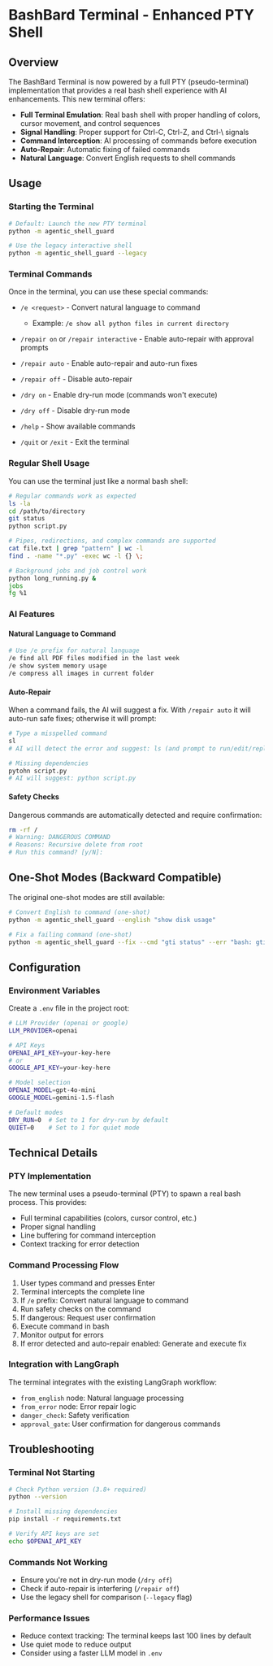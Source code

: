 # BashBard Terminal - Enhanced PTY Shell

## Overview

The BashBard Terminal is now powered by a full PTY (pseudo-terminal) implementation that provides a real bash shell experience with AI enhancements. This new terminal offers:

- **Full Terminal Emulation**: Real bash shell with proper handling of colors, cursor movement, and control sequences
- **Signal Handling**: Proper support for Ctrl-C, Ctrl-Z, and Ctrl-\ signals
- **Command Interception**: AI processing of commands before execution
- **Auto-Repair**: Automatic fixing of failed commands
- **Natural Language**: Convert English requests to shell commands

## Usage

### Starting the Terminal

```bash
# Default: Launch the new PTY terminal
python -m agentic_shell_guard

# Use the legacy interactive shell
python -m agentic_shell_guard --legacy
```

### Terminal Commands

Once in the terminal, you can use these special commands:

- `/e <request>` - Convert natural language to command
  - Example: `/e show all python files in current directory`
  
- `/repair on` or `/repair interactive` - Enable auto-repair with approval prompts
- `/repair auto` - Enable auto-repair and auto-run fixes
- `/repair off` - Disable auto-repair

- `/dry on` - Enable dry-run mode (commands won't execute)
- `/dry off` - Disable dry-run mode

- `/help` - Show available commands
- `/quit` or `/exit` - Exit the terminal

### Regular Shell Usage

You can use the terminal just like a normal bash shell:

```bash
# Regular commands work as expected
ls -la
cd /path/to/directory
git status
python script.py

# Pipes, redirections, and complex commands are supported
cat file.txt | grep "pattern" | wc -l
find . -name "*.py" -exec wc -l {} \;

# Background jobs and job control work
python long_running.py &
jobs
fg %1
```

### AI Features

#### Natural Language to Command

```bash
# Use /e prefix for natural language
/e find all PDF files modified in the last week
/e show system memory usage
/e compress all images in current folder
```

#### Auto-Repair

When a command fails, the AI will suggest a fix. With `/repair auto` it will auto-run safe fixes; otherwise it will prompt:

```bash
# Type a misspelled command
sl
# AI will detect the error and suggest: ls (and prompt to run/edit/replan/cancel)

# Missing dependencies
pytohn script.py
# AI will suggest: python script.py
```

#### Safety Checks

Dangerous commands are automatically detected and require confirmation:

```bash
rm -rf /
# Warning: DANGEROUS COMMAND
# Reasons: Recursive delete from root
# Run this command? [y/N]:
```

## One-Shot Modes (Backward Compatible)

The original one-shot modes are still available:

```bash
# Convert English to command (one-shot)
python -m agentic_shell_guard --english "show disk usage"

# Fix a failing command (one-shot)
python -m agentic_shell_guard --fix --cmd "gti status" --err "bash: gti: command not found"
```

## Configuration

### Environment Variables

Create a `.env` file in the project root:

```bash
# LLM Provider (openai or google)
LLM_PROVIDER=openai

# API Keys
OPENAI_API_KEY=your-key-here
# or
GOOGLE_API_KEY=your-key-here

# Model selection
OPENAI_MODEL=gpt-4o-mini
GOOGLE_MODEL=gemini-1.5-flash

# Default modes
DRY_RUN=0  # Set to 1 for dry-run by default
QUIET=0    # Set to 1 for quiet mode
```

## Technical Details

### PTY Implementation

The new terminal uses a pseudo-terminal (PTY) to spawn a real bash process. This provides:

- Full terminal capabilities (colors, cursor control, etc.)
- Proper signal handling
- Line buffering for command interception
- Context tracking for error detection

### Command Processing Flow

1. User types command and presses Enter
2. Terminal intercepts the complete line
3. If `/e` prefix: Convert natural language to command
4. Run safety checks on the command
5. If dangerous: Request user confirmation
6. Execute command in bash
7. Monitor output for errors
8. If error detected and auto-repair enabled: Generate and execute fix

### Integration with LangGraph

The terminal integrates with the existing LangGraph workflow:

- `from_english` node: Natural language processing
- `from_error` node: Error repair logic
- `danger_check`: Safety verification
- `approval_gate`: User confirmation for dangerous commands

## Troubleshooting

### Terminal Not Starting

```bash
# Check Python version (3.8+ required)
python --version

# Install missing dependencies
pip install -r requirements.txt

# Verify API keys are set
echo $OPENAI_API_KEY
```

### Commands Not Working

- Ensure you're not in dry-run mode (`/dry off`)
- Check if auto-repair is interfering (`/repair off`)
- Use the legacy shell for comparison (`--legacy` flag)

### Performance Issues

- Reduce context tracking: The terminal keeps last 100 lines by default
- Use quiet mode to reduce output
- Consider using a faster LLM model in `.env`
